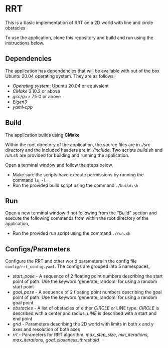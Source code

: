 # RRT
This is a basic implementation of RRT on a 2D world with line and circle obstacles

To use the application, clone this repository and build and run using the instructions below.

## Dependencies

The application has dependencies that will be available with out of the box Ubuntu 20.04 operating system. They are as follows,

* *Operating system*: Ubuntu 20.04 or equivalent
* *CMake* 3.10.2 or above
* *gcc/g++* 7.5.0 or above
* *Eigen3*
* *yaml-cpp*

## Build

The application builds using **CMake** 

Within the root directory of the application, the source files are in *./src* directory and the included headers are in *./include*. Two scripts *build.sh* and *run.sh* are provided for building and running the application.

Open a terminal window and follow the steps below,

* Make sure the scripts have execute permissions by running the command `ls -l`
* Run the provided build script using the command `./build.sh`

## Run

Open a new terminal window if not following from the "Build" section and execute the following commands from within the root directory of the application,

* Run the provided run script using the command `./run.sh`

## Configs/Parameters

Configure the RRT and other world parameters in the config file `config/rrt_config.yaml`. The configs are grouped into 5 namespaces,

* *start_pose* - A sequence of 2 floating point numbers describing the start point of path. Use the keyword 'generate_random' for using a random start point
* *goal_pose* - A sequence of 2 floating point numbers describing the goal point of path. Use the keyword 'generate_random' for using a random goal point
* *obstacles* - A list of obstacles of either *CIRCLE* or LINE type. *CIRCLE* is described with a center and radius. *LINE* is described with a start and end point
* *grid* - Parameters describing the 2D world with limits in both x and y axes and resolution of both axes
* *rrt* - Parameters for RRT algorithm. *max_step_size*, *min_iterations*, *max_iterations*, *goal_closeness_threshold*
